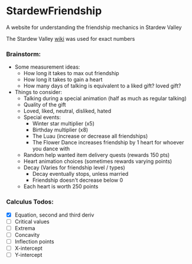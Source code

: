 # StardewFriendship
A website for understanding the friendship mechanics in Stardew Valley

The Stardew Valley [wiki](https://stardewvalleywiki.com/Friendship) was used for exact numbers

### Brainstorm:
- Some measurement ideas:
   - How long it takes to max out friendship
   - How long it takes to gain a heart
   - How many days of talking is equivalent to a liked gift? loved gift?
- Things to consider:
   - Talking during a special animation (half as much as regular talking)
   - Quality of the gift
   - Loved, liked, neutral, disliked, hated
   - Special events:
      - Winter star multiplier (x5)
      - Birthday multiplier (x8)
      - The Luau (increase or decrease all friendships)
      - The Flower Dance increases friendship by 1 heart for whoever you dance with
   - Random help wanted item delivery quests (rewards 150 pts)
   - Heart animation choices (sometimes rewards varying points)
   - Decay (Varies for friendship level / types)
      - Decay eventually stops, unless married
      - Friendship doesn't decrease below 0
   - Each heart is worth 250 points

### Calculus Todos: 
- [x] Equation, second and third deriv
- [ ] Critical values
- [ ] Extrema
- [ ] Concavity
- [ ] Inflection points
- [ ] X-intercept
- [ ] Y-intercept